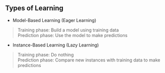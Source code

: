 ## Types of Learning  
- Model-Based Learning (Eager Learning)  
> Training phase: Build a model using training data  
> Prediction phase: Use the model to make predictions  
- Instance-Based Learning (Lazy Learning)  
> Training phase: Do nothing  
> Prediction phase: Compare new instances with training data to make predictions  